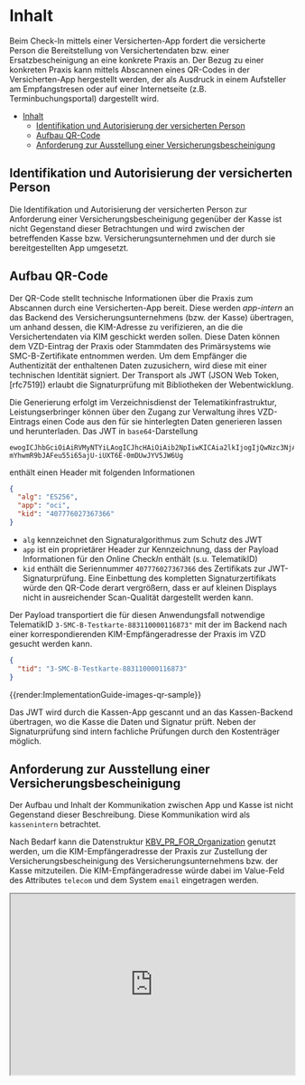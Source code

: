 # Inhalt

Beim Check-In mittels einer Versicherten-App fordert die versicherte Person die Bereitstellung von Versichertendaten bzw. einer Ersatzbescheinigung an eine konkrete Praxis an. Der Bezug zu einer konkreten Praxis kann mittels Abscannen eines QR-Codes in der Versicherten-App hergestellt werden, der als Ausdruck in einem Aufsteller am Empfangstresen oder auf einer Internetseite (z.B. Terminbuchungsportal) dargestellt wird.

- [Inhalt](#inhalt)
  - [Identifikation und Autorisierung der versicherten Person](#identifikation-und-autorisierung-der-versicherten-person)
  - [Aufbau QR-Code](#aufbau-qr-code)
  - [Anforderung zur Ausstellung einer Versicherungsbescheinigung](#anforderung-zur-ausstellung-einer-versicherungsbescheinigung)

## Identifikation und Autorisierung der versicherten Person

Die Identifikation und Autorisierung der versicherten Person zur Anforderung einer Versicherungsbescheinigung gegenüber der Kasse ist nicht Gegenstand dieser Betrachtungen und wird zwischen der betreffenden Kasse bzw. Versicherungsunternehmen und der durch sie bereitgestellten App umgesetzt.

## Aufbau QR-Code

Der QR-Code stellt technische Informationen über die Praxis zum Abscannen durch eine Versicherten-App bereit.
Diese werden _app-intern_ an das Backend des Versicherungsunternehmens (bzw. der Kasse) übertragen, um anhand dessen, die KIM-Adresse zu verifizieren, an die die Versichertendaten via KIM geschickt werden sollen.
Diese Daten können dem VZD-Eintrag der Praxis oder Stammdaten des Primärsystems wie SMC-B-Zertifikate entnommen werden.
Um dem Empfänger die Authentizität der enthaltenen Daten zuzusichern, wird diese mit einer technischen Identität signiert.
Der Transport als JWT (JSON Web Token, [rfc7519]) erlaubt die Signaturprüfung mit Bibliotheken der Webentwicklung.

Die Generierung erfolgt im Verzeichnisdienst der Telematikinfrastruktur, Leistungserbringer können über den Zugang zur Verwaltung ihres VZD-Eintrags einen Code aus den für sie hinterlegten Daten generieren lassen und herunterladen. Das JWT in `base64`-Darstellung

```text
ewogICJhbGciOiAiRVMyNTYiLAogICJhcHAiOiAib2NpIiwKICAia2lkIjogIjQwNzc3NjAyNzM2NzM2NiIKfQ.ewogICJ0aWQiOiAiMy1TTUMtQi1UZXN0a2FydGUtODgzMTEwMDAwMTE2ODczIgp9.7ylIwW9XOYiow_axfTnk35PHYN4JJTi4n3KAeRxyZq-mYhwmR9bJAFeu55i65ajU-iUXT6E-0mDUwJYV5JW6Ug
```

enthält einen Header mit folgenden Informationen

```json
{
  "alg": "ES256",
  "app": "oci",
  "kid": "407776027367366"
}
```

- `alg` kennzeichnet den Signaturalgorithmus zum Schutz des JWT
- `app` ist ein proprietärer Header zur Kennzeichnung, dass der Payload Informationen für den *O*nline *C*heck*I*n enthält (s.u. TelematikID)
- `kid` enthält die Seriennummer `407776027367366` des Zertifikats zur JWT-Signaturprüfung. Eine Einbettung des kompletten Signaturzertifikats würde den QR-Code derart vergrößern, dass er auf kleinen Displays nicht in ausreichender Scan-Qualität dargestellt werden kann.

Der Payload transportiert die für diesen Anwendungsfall notwendige TelematikID `3-SMC-B-Testkarte-883110000116873"` mit der im Backend nach einer korrespondierenden KIM-Empfängeradresse der Praxis im VZD gesucht werden kann.

```json
{
  "tid": "3-SMC-B-Testkarte-883110000116873"
}
```
<!--- generated at https://gchq.github.io/CyberChef -->
{{render:ImplementationGuide-images-qr-sample}}

Das JWT wird durch die Kassen-App gescannt und an das Kassen-Backend übertragen, wo die Kasse die Daten und Signatur prüft.
Neben der Signaturprüfung sind intern fachliche Prüfungen durch den Kostenträger möglich.

## Anforderung zur Ausstellung einer Versicherungsbescheinigung

Der Aufbau und Inhalt der Kommunikation zwischen App und Kasse ist nicht Gegenstand dieser Beschreibung.
Diese Kommunikation wird als `kassenintern` betrachtet.

Nach Bedarf kann die Datenstruktur [KBV_PR_FOR_Organization](https://simplifier.net/for/kbvprfororganization "KBV formularübergreifende Festlegungen") genutzt werden, um die KIM-Empfängeradresse der Praxis zur Zustellung der Versicherungsbescheinigung des Versicherungsunternehmens bzw. der Kasse mitzuteilen.
Die KIM-Empfängeradresse würde dabei im Value-Feld des Attributes `telecom` und dem System `email` eingetragen werden.

<iframe src="https://www.simplifier.net/embed/render?id=for/kbvprfororganization" style="width: 100%;height: 320px;"></iframe>
